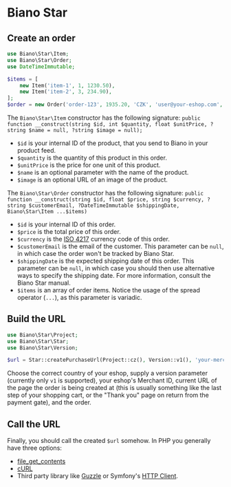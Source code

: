 # Biano Star

## Create an order

```php
use Biano\Star\Item;
use Biano\Star\Order;
use DateTimeImmutable;

$items = [
    new Item('item-1', 1, 1230.50),
    new Item('item-2', 3, 234.90),
];
$order = new Order('order-123', 1935.20, 'CZK', 'user@your-eshop.com', new DateTimeImmutable('+1 week'), ...$items);
```

The `Biano\Star\Item` constructor has the following signature: `public function __construct(string $id, int $quantity, float $unitPrice, ?string $name = null, ?string $image = null);`
* `$id` is your internal ID of the product, that you send to Biano in your product feed.
* `$quantity` is the quantity of this product in this order.
* `$unitPrice` is the price for one unit of this product.
* `$name` is an optional parameter with the name of the product.
* `$image` is an optional URL of an image of the product.

The `Biano\Star\Order` constructor has the following signature: `public function __construct(string $id, float $price, string $currency, ?string $customerEmail, ?DateTimeImmutable $shippingDate, Biano\Star\Item ...$items)`
* `$id` is your internal ID of this order.
* `$price` is the total price of this order.
* `$currency` is the [ISO 4217](https://en.wikipedia.org/wiki/ISO_4217) currency code of this order.
* `$customerEmail` is the email of the customer. This parameter can be `null`, in which case the order won't be tracked by Biano Star.
* `$shippingDate` is the expected shipping date of this order. This parameter can be `null`, in which case you should then use alternative ways to specify the shipping date. For more information, consult the Biano Star manual.
* `$items` is an array of order items. Notice the usage of the spread operator (`...`), as this parameter is variadic.

## Build the URL

```php
use Biano\Star\Project;
use Biano\Star\Star;
use Biano\Star\Version;

$url = Star::createPurchaseUrl(Project::cz(), Version::v1(), 'your-merchant-id', 'current-url', $order);
```

Choose the correct country of your eshop, supply a version parameter (currently only `v1` is supported), your eshop's Merchant ID, current URL of the page the order is being created at (this is usually something like the last step of your shopping cart, or the "Thank you" page on return from the payment gate), and the order.

## Call the URL

Finally, you should call the created `$url` somehow. In PHP you generally have three options:
* [file_get_contents](https://www.php.net/file_get_contents)
* [cURL](https://www.php.net/manual/en/book.curl.php)
* Third party library like [Guzzle](https://docs.guzzlephp.org/en/stable/) or Symfony's [HTTP Client](https://symfony.com/doc/current/http_client.html).
